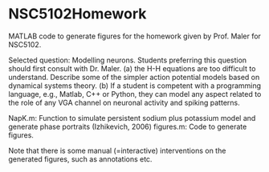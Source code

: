 # NSC5102Homework

MATLAB code to generate figures for the homework given by Prof. Maler for NSC5102.

Selected question: Modelling neurons. Students preferring this question should first consult with Dr. Maler. (a) the H-H equations are too difficult to understand. Describe some of the simpler action potential models based on dynamical systems theory. (b) If a student is competent with a programming language, e.g., Matlab, C++ or Python, they can model any aspect related to the role of any VGA channel on neuronal activity and spiking patterns.

NapK.m: Function to simulate persistent sodium plus potassium model and generate phase portraits (Izhikevich, 2006)
figures.m: Code to generate figures.

Note that there is some manual (=interactive) interventions on the generated figures, such as annotations etc. 
